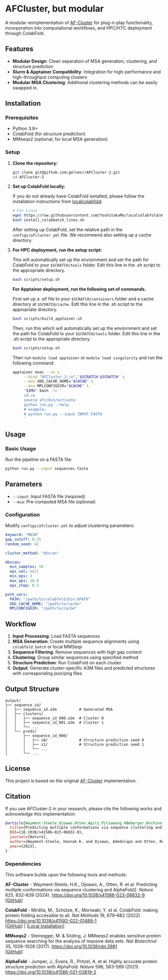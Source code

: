 # AFCluster, but modular

A modular reimplementation of [AF-Cluster](https://github.com/HWaymentSteele/AF_Cluster) for plug-n-play functionality, incorporation into computational workflows, and HPC/HTC deployment through ColabFold.

## Features

- **Modular Design**: Clean separation of MSA generation, clustering, and structure prediction
- **Slurm & Apptainer Compatibility**: Integration for high-performance and high-throughput computing clusters
- **Modular MSA Clustering**: Additional clustering methods can be easily swapped in.

## Installation

### Prerequisites

- Python 3.8+
- ColabFold (for structure prediction)
- MMseqs2 (optional, for local MSA generation)

### Setup

1. **Clone the repository:**
   ```bash
   git clone git@github.com:gelnesr/AFCluster-2.git
   cd AFCluster-2

2. **Set up ColabFold locally:**
   
   If you do not already have ColabFold isntalled, please follow the installation instructions from [localcolabfold](https://github.com/YoshitakaMo/localcolabfold):
   
   ```bash
   # For Linux
   wget https://raw.githubusercontent.com/YoshitakaMo/localcolabfold/main/install_colabbatch_linux.sh
   bash install_colabbatch_linux.sh
   ```
   After setting up ColabFold, set the relative path in the `configs/afcluster.yml` file. We recommend also setting up a cache directory.

3. **For HPC deployment, run the setup script:**

    This will automatically set up the enviornment and set the path for ColabFold to your `$SCRATCH/tools` folder. Edit this line in the .sh script to the appropriate directory. 
    ```bash
   bash scripts/setup.sh
   ```
   **For Apptainer deployment, run the following set of commands.**
   
   First set up a .sif file to your `$SCRATCH/containers` folder and a cache directory at `$SCRATCH/cache`. Edit this line in the .sh script to the appropriate directory.
   
   ```bash
   bash scripts/build_apptainer.sh
   ```

    Then, run this which will automatically set up the enviornment and set the path for ColabFold to your `$SCRATCH/tools` folder. Edit this line in the .sh script to the appropriate directory. 

    ```bash
   bash scripts/setup.sh
   ```

   Then run `module load apptainer` or `module load singularity` and run the following command:
   
   ```bash
   apptainer exec --nv \
        --bind "AFCluster-2:/w","$SCRATCH:$SCRATCH" \
        --env XDG_CACHE_HOME="$CACHE" \
        --env MPLCONFIGDIR="$CACHE" \
        "$IMG" bash -lc '
        cd /w
        source afc/bin/activate
        python run.py --help
        # example:
        # python run.py --input INPUT.FASTA
        '
    ```

## Usage

### Basic Usage

Run the pipeline on a FASTA file:

```bash
python run.py --input sequences.fasta
```

## Parameters

- `--input`: Input FASTA file (required)
- `--msa`: Pre-computed MSA file (optional)

### Configuration

Modify `configs/afcluster.yml` to adjust clustering parameters:

```yaml
keyword: "MAIN"           
gap_cutoff: 0.25
random_seed: 42

cluster_method: "dbscan"

dbscan:
  min_samples: 10
  eps_val: null           
  min_eps: 3
  max_eps: 20.0
  eps_step: 0.5 

path_vars:
  PATH: "/path/to/colabfold/bin:$PATH"
  XDG_CACHE_HOME: "/path/to/cache"
  MPLCONFIGDIR: "/path/to/cache"
```

## Workflow

1. **Input Processing**: Load FASTA sequences
2. **MSA Generation**: Create multiple sequence alignments using `colabfold_batch` or local MMSeqs
3. **Sequence Filtering**: Remove sequences with high gap content
4. **Clustering**: Group similar sequences using specified method
5. **Structure Prediction**: Run ColabFold on each cluster
6. **Output**: Generate cluster-specific A3M files and predicted structures with corresponding json/png files

## Output Structure

```
output/
├── sequence_id/
│   ├── sequence_id.a3m          # Generated MSA
│   ├── clusters/
│   │   ├── sequence_id_000.a3m  # Cluster 0
│   │   ├── sequence_id_001.a3m  # Cluster 1
│   │   └── ...
│   └── preds/
│       ├── sequence_id_000/
│       │   ├── s0/              # Structure prediction seed 0
│       │   ├── s1/              # Structure prediction seed 1
│       │   └── ...
│       └── ...
```

## License

This project is based on the original [AF-Cluster](https://github.com/HWaymentSteele/AF_Cluster) implementation. 

## Citation

If you use AFCluster-2 in your research, please cite the following works and acknowledge this implementation:

```bibtex
@article{Wayment-Steele_Ojoawo_Otten_Apitz_Pitsawong_Hömberger_Ovchinnikov_Colwell_Kern_2023,
  title={Predicting multiple conformations via sequence clustering and AlphaFold2},
  DOI={10.1038/s41586-023-06832-9},
  journal={Nature},
  author={Wayment-Steele, Hannah K. and Ojoawo, Adedolapo and Otten, Renee and Apitz, Julia M. and Pitsawong, Warintra and Hömberger, Marc and Ovchinnikov, Sergey and Colwell, Lucy and Kern, Dorothee},
  year={2023},
}
```

### Dependencies

This software builds upon the following tools and methods:

**AF-Cluster** - Wayment-Steele, H.K., Ojoawo, A., Otten, R. et al. Predicting multiple conformations via sequence clustering and AlphaFold2. *Nature* 625, 832–839 (2024). https://doi.org/10.1038/s41586-023-06832-9  
[[GitHub](https://github.com/HWaymentSteele/AF_Cluster)]

**ColabFold** - Mirdita, M., Schütze, K., Moriwaki, Y. et al. ColabFold: making protein folding accessible to all. *Nat Methods* 19, 679–682 (2022). https://doi.org/10.1038/s41592-022-01488-1  
[[GitHub](https://github.com/sokrypton/ColabFold)] | [[Local Installation](https://github.com/YoshitakaMo/localcolabfold)]

**MMseqs2** - Steinegger, M. & Söding, J. MMseqs2 enables sensitive protein sequence searching for the analysis of massive data sets. *Nat Biotechnol* 35, 1026–1028 (2017). https://doi.org/10.1038/nbt.3981  
[[GitHub](https://github.com/soedinglab/MMseqs2)]

**AlphaFold** - Jumper, J., Evans, R., Pritzel, A. et al. Highly accurate protein structure prediction with AlphaFold. *Nature* 596, 583–589 (2021). https://doi.org/10.1038/s41586-021-03819-2
